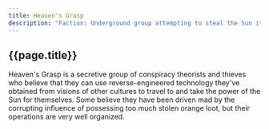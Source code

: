 ```yaml
---
title: Heaven's Grasp
description: "Faction: Underground group attempting to steal the Sun itself."
---
```


## {{page.title}}

Heaven's Grasp is a secretive group of conspiracy theorists and thieves who believe that they can use reverse-engineered technology they've obtained from visions of other cultures to travel to and take the power of the Sun for themselves. Some believe they have been driven mad by the corrupting influence of possessing too much stolen orange loot, but their operations are very well organized.
